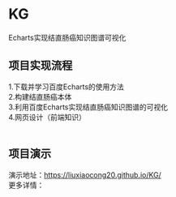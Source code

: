 # KG
Echarts实现结直肠癌知识图谱可视化
<br>
## 项目实现流程
1.下载并学习百度Echarts的使用方法<br>
2.构建结直肠癌本体<br>
3.利用百度Echarts实现结直肠癌知识图谱的可视化<br>
4.网页设计（前端知识）<br>
<br>
## 项目演示
演示地址：https://liuxiaocong20.github.io/KG/<br>
更多详情：<br>
